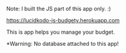 Note: I built the JS part of this app only. :)

https://lucidkodo-js-budgety.herokuapp.com

This is app helps you manage your budget. 

*Warning: No database attached to this app! 
